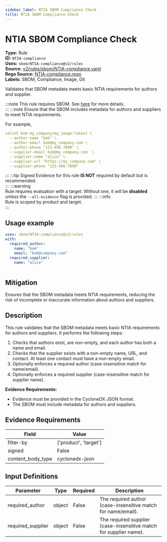 ```yaml
---
sidebar_label: NTIA SBOM Compliance Check
title: NTIA SBOM Compliance Check
---  
```

# NTIA SBOM Compliance Check  
**Type:** Rule  
**ID:** `NTIA-compliance`  
**Uses:** `sbom/NTIA-compliance@v2/rules`  
**Source:** [v2/rules/sbom/NTIA-compliance.yaml](https://github.com/scribe-public/sample-policies/blob/main/v2/rules/sbom/NTIA-compliance.yaml)  
**Rego Source:** [NTIA-compliance.rego](https://github.com/scribe-public/sample-policies/blob/main/v2/rules/sbom/NTIA-compliance.rego)  
**Labels:** SBOM, Compliance, Image, Git  

Validates that SBOM metadata meets basic NTIA requirements for authors and supplier.


:::note 
This rule requires SBOM. See [here](https://deploy-preview-299--scribe-security.netlify.app/docs/valint/sbom) for more details.  
::: 
:::note 
Ensure that the SBOM includes metadata for authors and suppliers to meet NTIA requirements.

For example,  
```yaml
valint bom my_company/my_image:latest \
  --author-name "bob" \
  --author-email bob@my_company.com \
  --author-phone "123-456-7890" \
  --supplier-email bob@my_company.com  \
  --supplier-name "alice" \
  --supplier-url "https://my_company.com" \
  --supplier-phone "123-456-7890" 
```
  
::: 
:::tip 
Signed Evidence for this rule **IS NOT** required by default but is recommended.  
::: 
:::warning  
Rule requires evaluation with a target. Without one, it will be **disabled** unless the `--all-evidence` flag is provided.
::: 
:::info  
Rule is scoped by product and target.  
:::  

## Usage example

```yaml
uses: sbom/NTIA-compliance@v2/rules
with:
  required_author: 
    name: "bom"
    email: "bob@company.com"
  required_supplier: 
    name: "alice"
  
```

## Mitigation  
Ensures that the SBOM metadata meets NTIA requirements, reducing the risk of incomplete or inaccurate information about authors and suppliers.



## Description  
This rule validates that the SBOM metadata meets basic NTIA requirements for authors and suppliers.
It performs the following steps:

1. Checks that authors exist, are non-empty, and each author has both a name and email.
2. Checks that the supplier exists with a non-empty name, URL, and contact. At least one contact must have a non-empty email.
3. Optionally enforces a required author (case-insensitive match for name/email).
4. Optionally enforces a required supplier (case-insensitive match for supplier name).

**Evidence Requirements:**
- Evidence must be provided in the CycloneDX JSON format.
- The SBOM must include metadata for authors and suppliers.


## Evidence Requirements  
| Field | Value |
|-------|-------|
| filter-by | ['product', 'target'] |
| signed | False |
| content_body_type | cyclonedx-json |

## Input Definitions  
| Parameter | Type | Required | Description |
|-----------|------|----------|-------------|
| required_author | object | False | The required author (case-insensitive match for name/email). |
| required_supplier | object | False | The required supplier (case-insensitive match for supplier name). |

